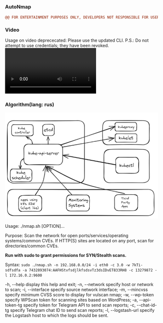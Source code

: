 ### AutoNmap
```diff
@@ FOR ENTERTAINMENT PURPOSES ONLY, DEVELOPERS NOT RESPONSIBLE FOR USER ACTIONS @@
```

### Video
Usage on video deprececated: Please use the updated CLI. P.S.: Do not attempt to use credentials; they have been revoked.
![plot](https://github.com/Millen93/auto-nmap/blob/main/src/nmap_scan.webm)

### Algorithm(lang: rus)
![plot](src/algorithm)

Usage: ./nmap.sh [OPTION]...

Purpose: Scan the network for open ports/services/operating systems/common CVEs. If HTTP{S} sites are located on any port, scan for directories/common CVEs.

**Run with sudo to grant permissions for SYN/Stealth scans.**

Syntax: `sudo ./nmap.sh -n 192.168.0.0/24 -i eth0 -c 3.0 -w 7kTi-sdfsdfa -a 7432893074:AAFHStvfsdjlkfsdsvTz3dsIDvET833RH8 -c 13279872 -l 172.16.0.2:9600`

  -h, --help            display this help and exit;
  -n, --network         specify host or network to scan; 
  -i, --interface       specify source network interface;
  -m, --mincvss         specify minimum CVSS score to display for vulscan nmap;
  -w, --wp-token        specify WPScan token for scanning sites based on WordPress;
  -a, --api-token-tg    specify token for Telegram API to send scan reports;
  -c, --chat-id-tg      specify Telegram chat ID to send scan reports;
  -l, --logstash-url    specify the Logstash host to which the logs should be sent.
